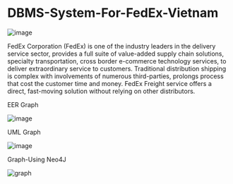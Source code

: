 # DBMS-System-For-FedEx-Vietnam


![image](https://user-images.githubusercontent.com/82497669/148713826-3cadf203-6001-4d89-893a-fe1d3f68e0ed.png)


FedEx Corporation (FedEx) is one of the industry leaders in the delivery service sector, provides a full 
suite of value-added supply chain solutions, specialty transportation, cross border e-commerce 
technology services, to deliver extraordinary service to customers. Traditional distribution shipping is 
complex with involvements of numerous third-parties, prolongs process that cost the customer time 
and money. FedEx Freight service offers a direct, fast-moving solution without relying on other 
distributors.

  EER Graph
  

![image](https://user-images.githubusercontent.com/82497669/148713779-a4991818-8a55-461f-9223-331ed6951859.png)


  UML Graph
  
 
 ![image](https://user-images.githubusercontent.com/82497669/148713948-2d59e816-59a3-490c-aa88-0e9011b1f586.png)

  
  Graph-Using Neo4J
  
  ![graph](https://user-images.githubusercontent.com/82497669/148714908-a9556756-6eae-4245-aaed-5f4d8c3339fc.png)

